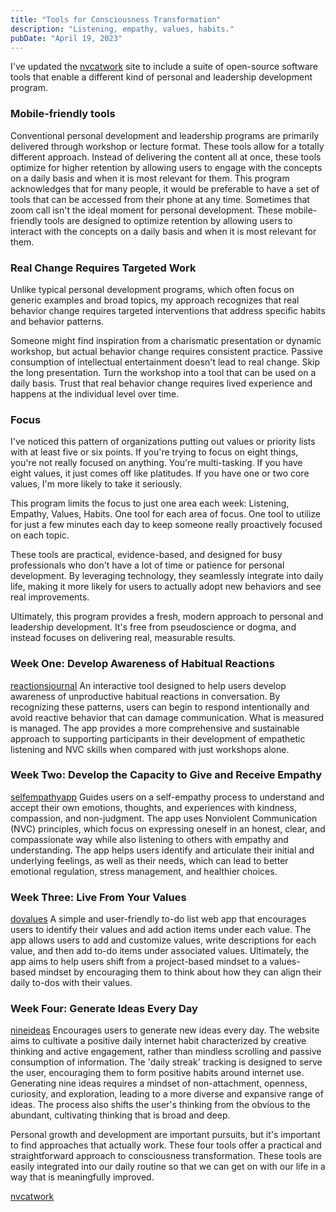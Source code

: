 ```yaml
---
title: "Tools for Consciousness Transformation"
description: "Listening, empathy, values, habits."
pubDate: "April 19, 2023"
---
```


I've updated the [nvcatwork](https://nvcatwork.com/) site to include a suite of open-source software tools that enable a different kind of personal and leadership development program.

### Mobile-friendly tools

Conventional personal development and leadership programs are primarily delivered through workshop or lecture format. These tools allow for a totally different approach. Instead of delivering the content all at once, these tools optimize for higher retention by allowing users to engage with the concepts on a daily basis and when it is most relevant for them. This program acknowledges that for many people, it would be preferable to have a set of tools that can be accessed from their phone at any time. Sometimes that zoom call isn't the ideal moment for personal development. These mobile-friendly tools are designed to optimize retention by allowing users to interact with the concepts on a daily basis and when it is most relevant for them.

### Real Change Requires Targeted Work

Unlike typical personal development programs, which often focus on generic examples and broad topics, my approach recognizes that real behavior change requires targeted interventions that address specific habits and behavior patterns.

Someone might find inspiration from a charismatic presentation or dynamic workshop, but actual behavior change requires consistent practice. Passive consumption of intellectual entertainment doesn't lead to real change. Skip the long presentation. Turn the workshop into a tool that can be used on a daily basis. Trust that real behavior change requires lived experience and happens at the individual level over time.

### Focus

I've noticed this pattern of organizations putting out values or priority lists with at least five or six points. If you're trying to focus on eight things, you're not really focused on anything. You're multi-tasking. If you have eight values, it just comes off like platitudes. If you have one or two core values, I'm more likely to take it seriously.

This program limits the focus to just one area each week: Listening, Empathy, Values, Habits. One tool for each area of focus. One tool to utilize for just a few minutes each day to keep someone really proactively focused on each topic.

These tools are practical, evidence-based, and designed for busy professionals who don't have a lot of time or patience for personal development. By leveraging technology, they seamlessly integrate into daily life, making it more likely for users to actually adopt new behaviors and see real improvements.

Ultimately, this program provides a fresh, modern approach to personal and leadership development. It's free from pseudoscience or dogma, and instead focuses on delivering real, measurable results.

### Week One: Develop Awareness of Habitual Reactions

[reactionsjournal](https://josephrmartinez.github.io/reactionsjournal/)
An interactive tool designed to help users develop awareness of unproductive habitual reactions in conversation. By recognizing these patterns, users can begin to respond intentionally and avoid reactive behavior that can damage communication. What is measured is managed. The app provides a more comprehensive and sustainable approach to supporting participants in their development of empathetic listening and NVC skills when compared with just workshops alone.

### Week Two: Develop the Capacity to Give and Receive Empathy

[selfempathyapp](https://selfempathy.app/)
Guides users on a self-empathy process to understand and accept their own emotions, thoughts, and experiences with kindness, compassion, and non-judgment. The app uses Nonviolent Communication (NVC) principles, which focus on expressing oneself in an honest, clear, and compassionate way while also listening to others with empathy and understanding. The app helps users identify and articulate their initial and underlying feelings, as well as their needs, which can lead to better emotional regulation, stress management, and healthier choices.

### Week Three: Live From Your Values

[dovalues](https://dovalues.app/)
A simple and user-friendly to-do list web app that encourages users to identify their values and add action items under each value. The app allows users to add and customize values, write descriptions for each value, and then add to-do items under associated values. Ultimately, the app aims to help users shift from a project-based mindset to a values-based mindset by encouraging them to think about how they can align their daily to-dos with their values.

### Week Four: Generate Ideas Every Day

[nineideas](https://nineideas.net/)
Encourages users to generate new ideas every day. The website aims to cultivate a positive daily internet habit characterized by creative thinking and active engagement, rather than mindless scrolling and passive consumption of information. The 'daily streak' tracking is designed to serve the user, encouraging them to form positive habits around internet use. Generating nine ideas requires a mindset of non-attachment, openness, curiosity, and exploration, leading to a more diverse and expansive range of ideas. The process also shifts the user's thinking from the obvious to the abundant, cultivating thinking that is broad and deep.

Personal growth and development are important pursuits, but it's important to find approaches that actually work. These four tools offer a practical and straightforward approach to consciousness transformation. These tools are easily integrated into our daily routine so that we can get on with our life in a way that is meaningfully improved.

[nvcatwork](https://nvcatwork.com/)
